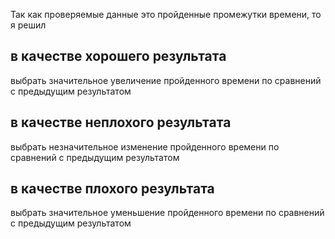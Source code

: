 Так как проверяемые данные это пройденные промежутки времени, то я решил
## в качестве хорошего результата 
выбрать значительное увеличение пройденного времени по сравнений с предыдущим результатом 
## в качестве неплохого результата 
выбрать незначительное изменение пройденного времени по сравнений с предыдущим результатом 
## в качестве плохого результата 
выбрать значительное уменьшение пройденного времени по сравнений с предыдущим результатом 

